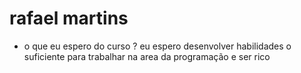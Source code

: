  # rafael martins

 - o que eu espero do curso ?
 eu espero desenvolver habilidades o suficiente para trabalhar na area da programação e ser rico 
